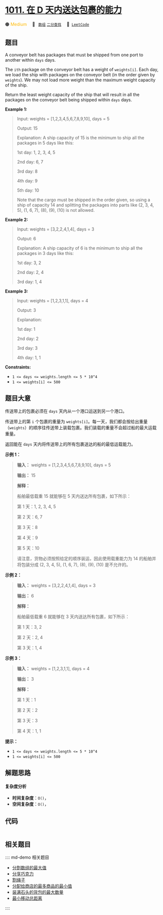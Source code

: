 # [1011. 在 D 天内送达包裹的能力](https://leetcode.com/problems/capacity-to-ship-packages-within-d-days)

🟠 <font color=#ffb800>Medium</font>&emsp; 🔖&ensp; [`数组`](/leetcode/outline/tag/array.md) [`二分查找`](/leetcode/outline/tag/binary-search.md)&emsp; 🔗&ensp;[`LeetCode`](https://leetcode.com/problems/capacity-to-ship-packages-within-d-days)


## 题目

A conveyor belt has packages that must be shipped from one port to another
within `days` days.

The `ith` package on the conveyor belt has a weight of `weights[i]`. Each day,
we load the ship with packages on the conveyor belt (in the order given by
`weights`). We may not load more weight than the maximum weight capacity of
the ship.

Return the least weight capacity of the ship that will result in all the
packages on the conveyor belt being shipped within `days` days.



**Example 1:**

> Input: weights = [1,2,3,4,5,6,7,8,9,10], days = 5
> 
> Output: 15
> 
> Explanation: A ship capacity of 15 is the minimum to ship all the packages in 5 days like this:
> 
> 1st day: 1, 2, 3, 4, 5
> 
> 2nd day: 6, 7
> 
> 3rd day: 8
> 
> 4th day: 9
> 
> 5th day: 10
> 
> 
> 
> Note that the cargo must be shipped in the order given, so using a ship of capacity 14 and splitting the packages into parts like (2, 3, 4, 5), (1, 6, 7), (8), (9), (10) is not allowed.

**Example 2:**

> Input: weights = [3,2,2,4,1,4], days = 3
> 
> Output: 6
> 
> Explanation: A ship capacity of 6 is the minimum to ship all the packages in 3 days like this:
> 
> 1st day: 3, 2
> 
> 2nd day: 2, 4
> 
> 3rd day: 1, 4

**Example 3:**

> Input: weights = [1,2,3,1,1], days = 4
> 
> Output: 3
> 
> Explanation:
> 
> 1st day: 1
> 
> 2nd day: 2
> 
> 3rd day: 3
> 
> 4th day: 1, 1

**Constraints:**

  * `1 <= days <= weights.length <= 5 * 10^4`
  * `1 <= weights[i] <= 500`


## 题目大意

传送带上的包裹必须在 `days` 天内从一个港口运送到另一个港口。

传送带上的第 `i` 个包裹的重量为
`weights[i]`。每一天，我们都会按给出重量（`weights`）的顺序往传送带上装载包裹。我们装载的重量不会超过船的最大运载重量。

返回能在 `days` 天内将传送带上的所有包裹送达的船的最低运载能力。



**示例 1：**

> 
> 
> 
> 
> 
> **输入：** weights = [1,2,3,4,5,6,7,8,9,10], days = 5
> 
> **输出：** 15
> 
> **解释：**
> 
> 船舶最低载重 15 就能够在 5 天内送达所有包裹，如下所示：
> 
> 第 1 天：1, 2, 3, 4, 5
> 
> 第 2 天：6, 7
> 
> 第 3 天：8
> 
> 第 4 天：9
> 
> 第 5 天：10
> 
> 
> 
> 请注意，货物必须按照给定的顺序装运，因此使用载重能力为 14 的船舶并将包装分成 (2, 3, 4, 5), (1, 6, 7), (8), (9), (10) 是不允许的。 
> 
> 

**示例 2：**

> 
> 
> 
> 
> 
> **输入：** weights = [3,2,2,4,1,4], days = 3
> 
> **输出：** 6
> 
> **解释：**
> 
> 船舶最低载重 6 就能够在 3 天内送达所有包裹，如下所示：
> 
> 第 1 天：3, 2
> 
> 第 2 天：2, 4
> 
> 第 3 天：1, 4
> 
> 

**示例 3：**

> 
> 
> 
> 
> 
> **输入：** weights = [1,2,3,1,1], days = 4
> 
> **输出：** 3
> 
> **解释：**
> 
> 第 1 天：1
> 
> 第 2 天：2
> 
> 第 3 天：3
> 
> 第 4 天：1, 1
> 
> 



**提示：**

  * `1 <= days <= weights.length <= 5 * 10^4`
  * `1 <= weights[i] <= 500`


## 解题思路

#### 复杂度分析

- **时间复杂度**：`O()`，
- **空间复杂度**：`O()`，

## 代码

```javascript

```

## 相关题目

:::: md-demo 相关题目
- [分割数组的最大值](https://leetcode.com/problems/split-array-largest-sum)
- [分享巧克力](https://leetcode.com/problems/divide-chocolate)
- [割绳子](https://leetcode.com/problems/cutting-ribbons)
- [分配给商店的最多商品的最小值](https://leetcode.com/problems/minimized-maximum-of-products-distributed-to-any-store)
- [装满石头的背包的最大数量](https://leetcode.com/problems/maximum-bags-with-full-capacity-of-rocks)
- [最小移动总距离](https://leetcode.com/problems/minimum-total-distance-traveled)

::::
